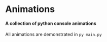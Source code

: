 # Animations
#### A collection of python console animations

All animations are demonstrated in ```py main.py```